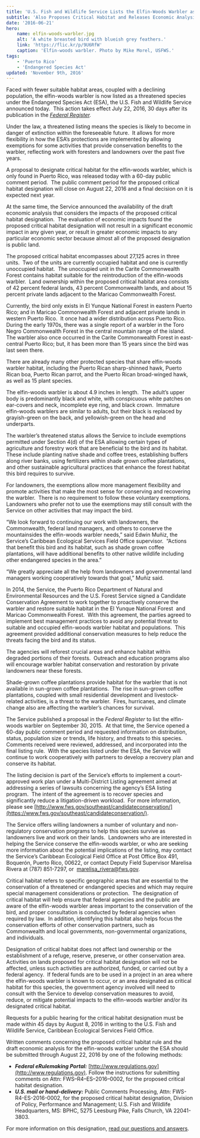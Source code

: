 ```yaml
---
title: 'U.S. Fish and Wildlife Service Lists the Elfin-Woods Warbler as a Threatened Species with Exemptions for Shade Coffee'
subtitle: 'Also Proposes Critical Habitat and Releases Economic Analysis'
date: '2016-06-21'
hero:
    name: elfin-woods-warbler.jpg
    alt: 'A white breasted bird with blueish grey feathers.'
    link: 'https://flic.kr/p/9U6RfW'
    caption: 'Elfin-woods warbler. Photo by Mike Morel, USFWS.'
tags:
    - 'Puerto Rico'
    - 'Endangered Species Act'
updated: 'November 9th, 2016'
---
```

Faced with fewer suitable habitat areas, coupled with a declining population, the elfin-woods warbler is now listed as a threatened species under the Endangered Species Act (ESA), the U.S. Fish and Wildlife Service announced today.  This action takes effect July 22, 2016, 30 days after its publication in the [_Federal Register_](https://www.federalregister.gov/)_._

Under the law, a threatened listing means the species is likely to become in danger of extinction within the foreseeable future.  It allows for more flexibility in how the ESA’s protections are implemented by allowing exemptions for some activities that provide conservation benefits to the warbler, reflecting work with foresters and landowners over the past five years.

A proposal to designate critical habitat for the elfin-woods warbler, which is only found in Puerto Rico, was released today with a 60-day public comment period.  The public comment period for the proposed critical habitat designation will close on August 22, 2016 and a final decision on it is expected next year. 

At the same time, the Service announced the availability of the draft economic analysis that considers the impacts of the proposed critical habitat designation.  The evaluation of economic impacts found the proposed critical habitat designation will not result in a significant economic impact in any given year, or result in greater economic impacts to any particular economic sector because almost all of the proposed designation is public land. 

The proposed critical habitat encompasses about 27,125 acres in three units.  Two of the units are currently occupied habitat and one is currently unoccupied habitat.  The unoccupied unit in the Carite Commonwealth Forest contains habitat suitable for the reintroduction of the elfin-woods warbler.  Land ownership within the proposed critical habitat area consists of 42 percent federal lands, 43 percent Commonwealth lands, and about 15 percent private lands adjacent to the Maricao Commonwealth Forest.

Currently, the bird only exists in El Yunque National Forest in eastern Puerto Rico; and in Maricao Commonwealth Forest and adjacent private lands in western Puerto Rico.  It once had a wider distribution across Puerto Rico.  During the early 1970s, there was a single report of a warbler in the Toro Negro Commonwealth Forest in the central mountain range of the island.  The warbler also once occurred in the Carite Commonwealth Forest in east-central Puerto Rico; but, it has been more than 15 years since the bird was last seen there.

There are already many other protected species that share elfin-woods warbler habitat, including the Puerto Rican sharp-shinned hawk, Puerto Rican boa, Puerto Rican parrot, and the Puerto Rican broad-winged hawk, as well as 15 plant species.

The elfin-woods warbler is about 4.9 inches in length.  The adult’s upper body is predominantly black and white, with conspicuous white patches on ear-covers and neck, incomplete eye ring, and black crown.  Immature elfin-woods warblers are similar to adults, but their black is replaced by grayish-green on the back, and yellowish-green on the head and underparts.

The warbler’s threatened status allows the Service to include exemptions permitted under Section 4(d) of the ESA allowing certain types of agriculture and forestry work that are beneficial to the bird and its habitat.  These include planting native shade and coffee trees, establishing buffers along river banks, using fertilizers within shade grown coffee plantations, and other sustainable agricultural practices that enhance the forest habitat this bird requires to survive.

For landowners, the exemptions allow more management flexibility and promote activities that make the most sense for conserving and recovering the warbler.  There is no requirement to follow these voluntary exemptions.  Landowners who prefer not to use the exemptions may still consult with the Service on other activities that may impact the bird.

“We look forward to continuing our work with landowners, the Commonwealth, federal land managers, and others to conserve the mountainsides the elfin-woods warbler needs,” said Edwin Muñiz, the Service’s Caribbean Ecological Services Field Office supervisor.  “Actions that benefit this bird and its habitat, such as shade grown coffee plantations, will have additional benefits to other native wildlife including other endangered species in the area.”

“We greatly appreciate all the help from landowners and governmental land managers working cooperatively towards that goal,” Muñiz said.

In 2014, the Service, the Puerto Rico Department of Natural and Environmental Resources and the U.S. Forest Service signed a Candidate Conservation Agreement to work together to proactively conserve the warbler and restore suitable habitat in the El Yunque National Forest  and Maricao Commonwealth Forest.  With this agreement, the parties agreed to implement best management practices to avoid any potential threat to suitable and occupied elfin-woods warbler habitat and populations.  This agreement provided additional conservation measures to help reduce the threats facing the bird and its status. 

The agencies will reforest crucial areas and enhance habitat within degraded portions of their forests.  Outreach and education programs also will encourage warbler habitat conservation and restoration by private landowners near these forests.

Shade-grown coffee plantations provide habitat for the warbler that is not available in sun-grown coffee plantations.  The rise in sun-grown coffee plantations, coupled with small residential development and livestock-related activities, is a threat to the warbler.  Fires, hurricanes, and climate change also are affecting the warbler’s chances for survival.

The Service published a proposal in the _Federal Register_ to list the elfin-woods warbler on September 30, 2015.  At that time, the Service opened a 60-day public comment period and requested information on distribution, status, population size or trends, life history, and threats to this species.  Comments received were reviewed, addressed, and incorporated into the final listing rule.  With the species listed under the ESA, the Service will continue to work cooperatively with partners to develop a recovery plan and conserve its habitat. 

The listing decision is part of the Service’s efforts to implement a court-approved work plan under a Multi-District Listing agreement aimed at addressing a series of lawsuits concerning the agency’s ESA listing program.  The intent of the agreement is to recover species and significantly reduce a litigation-driven workload.  For more information, please see [http://www.fws.gov/southeast/candidateconservation/](https://www.fws.gov/southeast/candidateconservation/).

The Service offers willing landowners a number of voluntary and non-regulatory conservation programs to help this species survive as landowners live and work on their lands.  Landowners who are interested in helping the Service conserve the elfin-woods warbler, or who are seeking more information about the potential implications of the listing, may contact the Service’s Caribbean Ecological Field Office at Post Office Box 491, Boquerón, Puerto Rico, 00622, or contact Deputy Field Supervisor Marelisa Rivera at (787) 851-7297, or  [marelisa_rivera@fws.gov](mailto:marelisa_rivera@fws.gov).

Critical habitat refers to specific geographic areas that are essential to the conservation of a threatened or endangered species and which may require special management considerations or protection.  The designation of critical habitat will help ensure that federal agencies and the public are aware of the elfin-woods warbler areas important to the conservation of the bird, and proper consultation is conducted by federal agencies when required by law.  In addition, identifying this habitat also helps focus the conservation efforts of other conservation partners, such as Commonwealth and local governments, non-governmental organizations, and individuals.

Designation of critical habitat does not affect land ownership or the establishment of a refuge, reserve, preserve, or other conservation area.  Activities on lands proposed for critical habitat designation will not be affected, unless such activities are authorized, funded, or carried out by a federal agency.  If federal funds are to be used in a project in an area where the elfin-woods warbler is known to occur, or an area designated as critical habitat for this species, the government agency involved will need to consult with the Service to develop conservation measures to avoid, reduce, or mitigate potential impacts to the elfin-woods warbler and/or its designated critical habitat.

Requests for a public hearing for the critical habitat designation must be made within 45 days by August 8, 2016 in writing to the U.S. Fish and Wildlife Service, Caribbean Ecological Services Field Office.

Written comments concerning the proposed critical habitat rule and the draft economic analysis for the elfin-woods warbler under the ESA should be submitted through August 22, 2016 by one of the following methods:

*   **_Federal eRulemaking Portal:_** [http://www.regulations.gov](http://www.regulations.gov). Follow the instructions for submitting comments on Attn: FWS–R4–ES–2016–0002, for the proposed critical habitat designation.  
*   **_U.S. mail or hand-delivery:_** Public Comments Processing, Attn: FWS-R4-ES-2016-0002, for the proposed critical habitat designation, Division of Policy, Performance and Management; U.S. Fish and Wildlife Headquarters, MS: BPHC, 5275 Leesburg Pike, Falls Church, VA 22041-3803.

For more information on this designation, [read our questions and answers](https://www.fws.gov/southeast/news/pdf/elfin-woods-warbler_listing-CH-FAQs.pdf).
